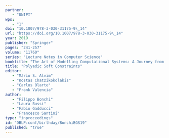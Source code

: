 ```yaml
---
partner: 
   - "UNIPI"
wps: 
   - "1"
doi: "10.1007/978-3-030-31175-9\_14"
url: "https://doi.org/10.1007/978-3-030-31175-9\_14"
year: 2019
publisher: "Springer"
pages: "241-257"
volume: "11760"
series: "Lecture Notes in Computer Science"
booktitle: "The Art of Modelling Computational Systems: A Journey from Logic and Concurrency to Security and Privacy"
title: "Polyadic Soft Constraints"
editor: 
   - "Mário S. Alvim"
   - "Kostas Chatzikokolakis"
   - "Carlos Olarte"
   - "Frank Valencia"
author: 
   - "Filippo Bonchi"
   - "Laura Bussi"
   - "Fabio Gadducci"
   - "Francesco Santini"
type: "inproceedings"
id: "DBLP:conf/birthday/BonchiBGS19"
published: "true"
---
```

